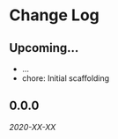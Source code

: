 # Change Log

## Upcoming...

- ... <!-- Add new lines here. Version number will be decided later -->
- chore: Initial scaffolding

## 0.0.0

_2020-XX-XX_
